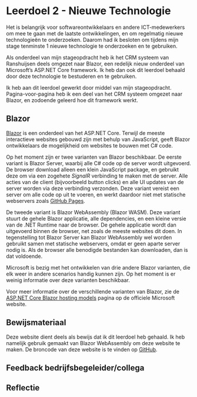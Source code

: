﻿# Leerdoel 2 - Nieuwe Technologie
Het is belangrijk voor softwareontwikkelaars en andere ICT-medewerkers om mee te gaan met de laatste ontwikkelingen, en om regelmatig nieuwe technologieën te onderzoeken. Daarom had ik besloten om tijdens mijn stage tenminste 1 nieuwe technologie te onderzoeken en te gebruiken.

Als onderdeel van mijn stageopdracht heb ik het CRM systeem van Ranshuijsen deels omgezet naar Blazor, een redelijk nieuw onderdeel van Microsoft’s ASP.NET Core framework. Ik heb dan ook dit leerdoel behaald door deze technologie te bestuderen en te gebruiken.

Ik heb aan dit leerdoel gewerkt door middel van mijn stageopdracht. Pagina-voor-pagina heb ik een deel van het CRM systeem omgezet naar Blazor, en zodoende geleerd hoe dit framework werkt.

## Blazor
[Blazor](https://dotnet.microsoft.com/apps/aspnet/web-apps/blazor) is een onderdeel van het ASP.NET Core. Terwijl de meeste interactieve websites gebouwd zijn met behulp van JavaScript, geeft Blazor ontwikkelaars de mogelijkheid om websites te bouwen met C# code.

Op het moment zijn er twee varianten van Blazor beschikbaar. De eerste variant is Blazor Server, waarbij alle C# code op de server wordt uitgevoerd. De browser download alleen een klein JavaScript package, en gebruikt deze om via een zogehete *SignalR* verbinding te maken met de server. Alle acties van de client (bijvoorbeeld button clicks) en alle UI updates van de server worden via deze verbinding verzonden. Deze variant vereist een server om alle code op uit te voeren, en werkt daardoor niet met statische webservers zoals [GitHub Pages](https://pages.github.com/).

De tweede variant is Blazor WebAssembly (Blazor WASM). Deze variant stuurt de gehele Blazor applicatie, alle dependencies, en een kleine versie van de .NET Runtime naar de browser. De gehele applicatie wordt dan uitgevoerd binnen de browser, net zoals de meeste websites dit doen. In tegenstelling tot Blazor Server kan Blazor WebAssembly wel worden gebruikt samen met statische webservers, omdat er geen aparte server nodig is. Als de browser alle benodigde bestanden kan downloaden, dan is dat voldoende.

Microsoft is bezig met het ontwikkelen van drie andere Blazor varianten, die elk weer in andere scenarios handig kunnen zijn. Op het moment is er weinig informatie over deze varianten beschikbaar.

Voor meer informatie over de verschillende varianten van Blazor, zie de [ASP.NET Core Blazor hosting models](https://docs.microsoft.com/en-us/aspnet/core/blazor/hosting-models?view=aspnetcore-3.1) pagina op de officiele Microsoft website.

## Bewijsmateriaal

Deze website dient deels als bewijs dat ik dit leerdoel heb gehaald. Ik heb namelijk gebruik gemaakt van Blazor WebAssembly om deze website te maken. De broncode van deze website is te vinden op [GitHub](https://github.com/TehNolz/Portfolio).

## Feedback bedrijfsbegeleider/collega
## Reflectie
